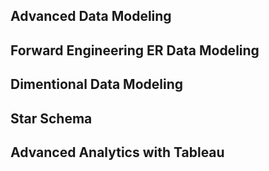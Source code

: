 ## Advanced Data Modeling
## Forward Engineering ER Data Modeling 
## Dimentional Data Modeling
## Star Schema
## Advanced Analytics with Tableau
